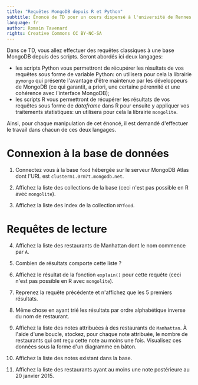 ```yaml
---
title: "Requêtes MongoDB depuis R et Python"
subtitle: Énoncé de TD pour un cours dispensé à l'université de Rennes 2
language: fr
author: Romain Tavenard
rights: Creative Commons CC BY-NC-SA
---
```


Dans ce TD, vous allez effectuer des requêtes classiques à une base MongoDB
depuis des scripts.
Seront abordés ici deux langages:

* les scripts Python vous permettront de récupérer les résultats de vos
requêtes sous forme de variable Python: on utilisera pour cela la librairie
`pymongo` qui présente  l'avantage  d'être  maintenue  par  les  développeurs
de  MongoDB  (ce qui garantit, a priori, une certaine pérennité et une
cohérence avec l'interface MongoDB);
* les scripts R vous permettront de récupérer les résultats de vos requêtes
sous forme  de _dataframe_ dans  R  pour  ensuite  y  appliquer  vos  
traitements statistiques: un utilisera pour cela la librairie `mongolite`.

Ainsi, pour chaque manipulation de cet énoncé, il est demandé d'effectuer le
travail dans  chacun  de  ces deux langages.

# Connexion à la base de données

1. Connectez  vous  à  la  base `food` hébergée sur le serveur MongoDB Atlas
dont l'URL est `clusterm1.0rm7t.mongodb.net`.

2. Affichez la liste des collections de la base (ceci n'est pas possible en R
avec `mongolite`).

3. Affichez la liste des index de la collection `NYfood`.

# Requêtes de lecture

4. Affichez  la  liste  des  restaurants  de  Manhattan  dont  le  nom
commence par `A`.

5. Combien de résultats comporte cette liste ?

6. Affichez le résultat de la fonction `explain()` pour cette requête
(ceci n'est pas possible en R avec `mongolite`).

7. Reprenez la requête précédente et n'affichez que les 5 premiers résultats.

8. Même  chose  en  ayant  trié  les  résultats  par  ordre  alphabétique
inverse du nom de restaurant.

9. Affichez la liste des notes attribuées à des restaurants de `Manhattan`.
À l'aide d'une boucle, stockez, pour chaque note attribuée, le nombre de restaurants qui ont reçu cette note au moins une fois.
Visualisez ces données sous la forme d'un diagramme en bâton.

10. Affichez la liste des notes existant dans la base.

11. Affichez la liste des restaurants ayant au moins une note postérieure au
20 janvier 2015.
